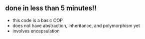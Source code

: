 ## done in less than 5 minutes!!
- this code is a basic OOP
- does not have abstraction, inheritance, and polymorphism yet
- involves encapsulation
